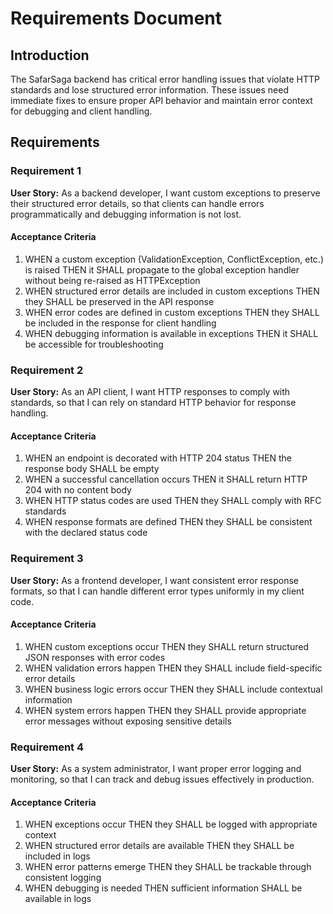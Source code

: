 # Requirements Document

## Introduction

The SafarSaga backend has critical error handling issues that violate HTTP standards and lose structured error information. These issues need immediate fixes to ensure proper API behavior and maintain error context for debugging and client handling.

## Requirements

### Requirement 1

**User Story:** As a backend developer, I want custom exceptions to preserve their structured error details, so that clients can handle errors programmatically and debugging information is not lost.

#### Acceptance Criteria

1. WHEN a custom exception (ValidationException, ConflictException, etc.) is raised THEN it SHALL propagate to the global exception handler without being re-raised as HTTPException
2. WHEN structured error details are included in custom exceptions THEN they SHALL be preserved in the API response
3. WHEN error codes are defined in custom exceptions THEN they SHALL be included in the response for client handling
4. WHEN debugging information is available in exceptions THEN it SHALL be accessible for troubleshooting

### Requirement 2

**User Story:** As an API client, I want HTTP responses to comply with standards, so that I can rely on standard HTTP behavior for response handling.

#### Acceptance Criteria

1. WHEN an endpoint is decorated with HTTP 204 status THEN the response body SHALL be empty
2. WHEN a successful cancellation occurs THEN it SHALL return HTTP 204 with no content body
3. WHEN HTTP status codes are used THEN they SHALL comply with RFC standards
4. WHEN response formats are defined THEN they SHALL be consistent with the declared status code

### Requirement 3

**User Story:** As a frontend developer, I want consistent error response formats, so that I can handle different error types uniformly in my client code.

#### Acceptance Criteria

1. WHEN custom exceptions occur THEN they SHALL return structured JSON responses with error codes
2. WHEN validation errors happen THEN they SHALL include field-specific error details
3. WHEN business logic errors occur THEN they SHALL include contextual information
4. WHEN system errors happen THEN they SHALL provide appropriate error messages without exposing sensitive details

### Requirement 4

**User Story:** As a system administrator, I want proper error logging and monitoring, so that I can track and debug issues effectively in production.

#### Acceptance Criteria

1. WHEN exceptions occur THEN they SHALL be logged with appropriate context
2. WHEN structured error details are available THEN they SHALL be included in logs
3. WHEN error patterns emerge THEN they SHALL be trackable through consistent logging
4. WHEN debugging is needed THEN sufficient information SHALL be available in logs